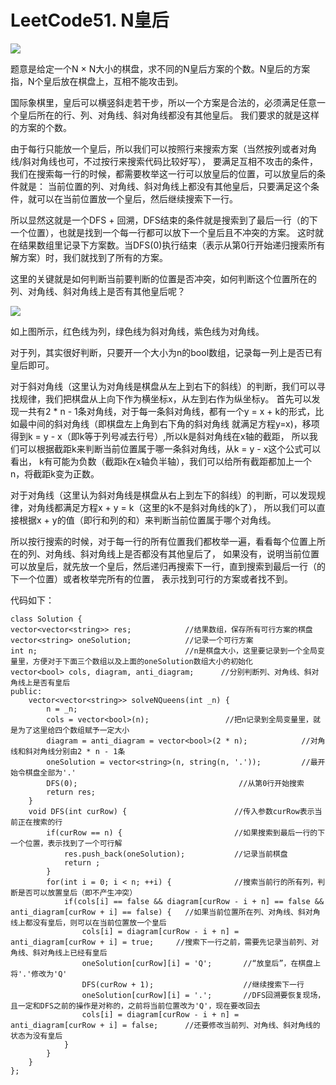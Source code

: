 # LeetCode51. N皇后

![](https://img2020.cnblogs.com/blog/2078361/202007/2078361-20200705222959353-1445778528.png)

题意是给定一个N × N大小的棋盘，求不同的N皇后方案的个数。N皇后的方案指，N个皇后放在棋盘上，互相不能攻击到。

国际象棋里，皇后可以横竖斜走若干步，所以一个方案是合法的，必须满足任意一个皇后所在的行、列、对角线、斜对角线都没有其他皇后。
我们要求的就是这样的方案的个数。

由于每行只能放一个皇后，所以我们可以按照行来搜索方案（当然按列或者对角线/斜对角线也可，不过按行来搜索代码比较好写），
要满足互相不攻击的条件，我们在搜索每一行的时候，都需要枚举这一行可以放皇后的位置，可以放皇后的条件就是：
当前位置的列、对角线、斜对角线上都没有其他皇后，只要满足这个条件，就可以在当前位置放一个皇后，然后继续搜索下一行。

所以显然这就是一个DFS + 回溯，DFS结束的条件就是搜索到了最后一行（的下一个位置），也就是找到一个每一行都可以放下一个皇后且不冲突的方案。
这时就在结果数组里记录下方案数。当DFS(0)执行结束（表示从第0行开始递归搜索所有解方案）时，我们就找到了所有的方案。

这里的关键就是如何判断当前要判断的位置是否冲突，如何判断这个位置所在的列、对角线、斜对角线上是否有其他皇后呢？

![](https://img2020.cnblogs.com/blog/2078361/202007/2078361-20200705231942060-473964160.png)

如上图所示，红色线为列，绿色线为斜对角线，紫色线为对角线。

对于列，其实很好判断，只要开一个大小为n的bool数组，记录每一列上是否已有皇后即可。

对于斜对角线（这里认为对角线是棋盘从左上到右下的斜线）的判断，我们可以寻找规律，我们把棋盘从上向下作为横坐标x，从左到右作为纵坐标y。
首先可以发现一共有2 * n - 1条对角线，对于每一条斜对角线，都有一个y = x + k的形式，比如最中间的斜对角线（即棋盘左上角到右下角的斜对角线
就满足方程y=x)，移项得到k = y - x（即k等于列号减去行号）,所以k是斜对角线在x轴的截距，
所以我们可以根据截距k来判断当前位置属于哪一条斜对角线，从k = y - x这个公式可以看出，
k有可能为负数（截距k在x轴负半轴），我们可以给所有截距都加上一个n，将截距k变为正数。

对于对角线（这里认为斜对角线是棋盘从右上到左下的斜线）的判断，可以发现规律，对角线都满足方程x + y = k（这里的k不是斜对角线的k了），
所以我们可以直接根据x + y的值（即行和列的和）来判断当前位置属于哪个对角线。

所以按行搜索的时候，对于每一行的所有位置我们都枚举一遍，看看每个位置上所在的列、对角线、斜对角线上是否都没有其他皇后了，
如果没有，说明当前位置可以放皇后，就先放一个皇后，然后递归再搜索下一行，直到搜索到最后一行（的下一个位置）或者枚举完所有的位置，
表示找到可行的方案或者找不到。

代码如下：
```
class Solution {
vector<vector<string>> res;            //结果数组，保存所有可行方案的棋盘
vector<string> oneSolution;            //记录一个可行方案
int n;                                 //n是棋盘大小，这里要记录到一个全局变量里，方便对于下面三个数组以及上面的oneSolution数组大小的初始化
vector<bool> cols, diagram, anti_diagram;      //分别判断列、对角线、斜对角线上是否有皇后
public:
    vector<vector<string>> solveNQueens(int _n) {
        n = _n;
        cols = vector<bool>(n);                 //把n记录到全局变量里，就是为了这里给四个数组赋予一定大小
        diagram = anti_diagram = vector<bool>(2 * n);            //对角线和斜对角线分别由2 * n - 1条
        oneSolution = vector<string>(n, string(n, '.'));         //最开始令棋盘全部为'.'
        DFS(0);                                    //从第0行开始搜索
        return res;
    }
    void DFS(int curRow) {                        //传入参数curRow表示当前正在搜索的行
        if(curRow == n) {                         //如果搜索到最后一行的下一个位置，表示找到了一个可行解
            res.push_back(oneSolution);           //记录当前棋盘
            return ;
        }
        for(int i = 0; i < n; ++i) {              //搜索当前行的所有列，判断是否可以放置皇后（即不产生冲突）
            if(cols[i] == false && diagram[curRow - i + n] == false && anti_diagram[curRow + i] == false) {   //如果当前位置所在列、对角线、斜对角线上都没有皇后，则可以在当前位置放一个皇后
                cols[i] = diagram[curRow - i + n] = anti_diagram[curRow + i] = true;     //搜索下一行之前，需要先记录当前列、对角线、斜对角线上已经有皇后
                oneSolution[curRow][i] = 'Q';       //“放皇后”，在棋盘上将'.'修改为'Q'
                DFS(curRow + 1);                    //继续搜索下一行
                oneSolution[curRow][i] = '.';       //DFS回溯要恢复现场，且一定和DFS之前的操作是对称的，之前将当前位置改为'Q'，现在要改回去
                cols[i] = diagram[curRow - i + n] = anti_diagram[curRow + i] = false;      //还要修改当前列、对角线、斜对角线的状态为没有皇后
            }
        }
    }
};
```